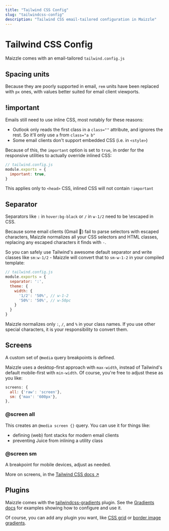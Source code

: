 ```yaml
---
title: "Tailwind CSS Config"
slug: "tailwindcss-config"
description: "Tailwind CSS email-tailored configuration in Maizzle"
---
```


# Tailwind CSS Config

Maizzle comes with an email-tailored `tailwind.config.js`

## Spacing units

Because they are poorly supported in email, `rem` units have been replaced with `px` ones, with values better suited for email client viewports.

## !important

Emails still need to use inline CSS, most notably for these reasons:

- Outlook only reads the first class in a `class=""` attribute, and ignores the rest. 
  So it'll only use `a` from `class="a b"`
- Some email clients don't support embedded CSS (i.e. in `<style>`)

Because of this, the `important` option is set to `true`, in order for the responsive utilities to actually override inlined CSS:

```js
// tailwind.config.js
module.exports = {
  important: true,
}
```

<div class="bg-gray-100 border-l-4 border-gradient-b-ocean-light p-4 mb-4 text-md" role="alert">
  <div class="text-gray-600">This applies only to <code class="shiki-inline">&lt;head&gt;</code> CSS, inlined CSS will not contain <code class="shiki-inline">!important</code></div>
</div>

## Separator

Separators like `:` in `hover:bg-black` or `/` in `w-1/2` need to be \escaped in CSS. 

Because some email clients (Gmail 👀) fail to parse selectors with escaped characters, 
Maizzle normalizes all your CSS selectors and HTML classes, replacing any escaped characters it finds with `-`.

So you can safely use Tailwind's awesome default separator and write classes like `sm:w-1/2` - 
Maizzle will convert that to `sm-w-1-2` in your compiled template:

```js
// tailwind.config.js
module.exports = {
  separator: ':',
  theme: {
    width: {
      '1/2': '50%', // w-1-2
      '50%': '50%', // w-50pc
    }
  }
}
```

<div class="bg-gray-100 border-l-4 border-gradient-b-orange-dark p-4 mb-4 text-md" role="alert">
  <div class="text-gray-600">Maizzle normalizes only <code class="shiki-inline">:</code>, <code class="shiki-inline">/</code>, and <code class="shiki-inline">%</code> in your class names. If you use other special characters, it is your responsibility to convert them.</div>
</div>

## Screens

A custom set of `@media` query breakpoints is defined.

Maizzle uses a desktop-first approach with `max-width`, instead of Tailwind's default mobile-first with `min-width`. Of course, you're free to adjust these as you like:

```js
screens: {
  all: {'raw': 'screen'},
  sm: {'max': '600px'},
},
```

### @screen all
  
This creates an `@media screen {}` query. You can use it for things like: 
    
- defining (web) font stacks for modern email clients 
- preventing Juice from inlining a utility class

### @screen sm

A breakpoint for mobile devices, adjust as needed.

More on screens, in the [Tailwind CSS docs &nearr;](https://tailwindcss.com/docs/responsive-design)

## Plugins

Maizzle comes with the [tailwindcss-gradients](https://www.npmjs.com/package/tailwindcss-gradients) plugin.
See the [Gradients docs](/docs/gradients/) for examples showing how to configure and use it.

Of course, you can add any plugin you want, like [CSS grid](https://www.npmjs.com/package/tailwindcss-grid) or [border image gradients](https://www.npmjs.com/package/tailwindcss-border-gradients).
